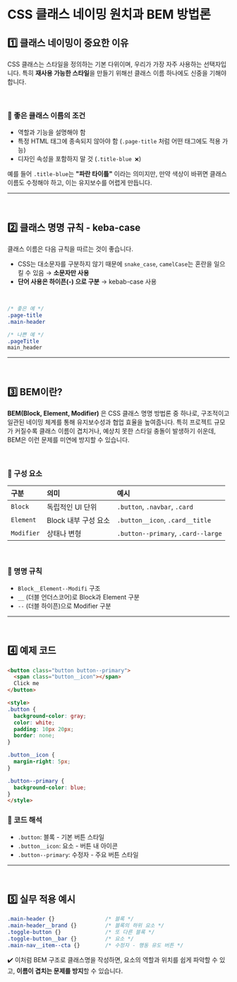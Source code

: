 # CSS 클래스 네이밍 원치과 BEM 방법론
## 1️⃣ 클래스 네이밍이 중요한 이유
CSS 클래스는 스타일을 정의하는 기본 다위이며, 우리가 가장 자주 사용하는 선택자입니다. 특히 **재사용 가능한 스타일**을 만들기 위해선 클래스 이름 하나에도 신중을 기해야 합니다.

<br>

### 🔹 좋은 클래스 이름의 조건
- 역할과 기능을 설명해야 함
- 특정 HTML 태그에 종속되지 않아야 함 (`.page-title` 처럼 어떤 태그에도 적용 가능)
- 디자인 속성을 포함하지 말 것 (`.title-blue ❌`)

예를 들어 `.title-blue`는 **"파란 타이틀"** 이라는 의미지만, 만약 색상이 바뀌면 클래스 이름도 수정해야 하고, 이는 유지보수를 어렵게 만듭니다.

- - -
<br>

## 2️⃣ 클래스 명명 규칙 - keba-case
클래스 이름은 다음 규칙을 따르는 것이 좋습니다.
- CSS는 대소문자를 구분하지 않기 때문에 `snake_case`, `camelCase`는 혼란을 일으킬 수 있음 → **소문자만 사용**
- **단어 사용은 하이픈(-) 으로 구분** → kebab-case 사용

<br>

```css
/* 좋은 예 */
.page-title
.main-header

/* 나쁜 예 */
.pageTitle
main_header
```

---
<br>

## 3️⃣ BEM이란?
**BEM(Block, Element, Modifier)** 은 CSS 클래스 명명 방법론 중 하나로, 구조적이고 일관된 네이밍 체계를 통해 유지보수성과 협업 효율을 높여줍니다. 특히 프로젝트 규모가 커질수록 클래스 이름이 겹치거나, 예상치 못한 스타일 충돌이 발생하기 쉬운데, BEM은 이런 문제를 미연에 방지할 수 있습니다.

<br>

### 🔹 구성 요소
|구분|의미|예시|
|:---|:---|:---|
|`Block`|독립적인 UI 단위|`.button`, `.navbar`, `.card`|
|`Element`|Block 내부 구성 요소|`.button__icon`, `.card__title`|
|`Modifier`|상태나 변형|`.button--primary`, `.card--large`|

<br>

### 🔹 명명 규칙
- `Block__Element--Modifi` 구조
- `__` (더블 언더스코어)로 Block과 Element 구분
- `--` (더블 하이픈)으로 Modifier 구분

---
<br>

##  4️⃣ 예제 코드
```html
<button class="button button--primary">
  <span class="button__icon"></span>
  Click me
</button>

<style>
.button {
  background-color: gray;
  color: white;
  padding: 10px 20px;
  border: none;
}

.button__icon {
  margin-right: 5px;
}

.button--primary {
  background-color: blue;
}
</style>
```
### 👀 코드 해석
- `.button`: 블록 - 기본 버튼 스타일
- `.button__icon`: 요소 - 버튼 내 아이콘
- `.button--primary`: 수정자 - 주요 버튼 스타일

---
<br>

## 5️⃣ 실무 적용 예시
```css
.main-header {}                /* 블록 */
.main-header__brand {}         /* 블록의 하위 요소 */
.toggle-button {}              /* 또 다른 블록 */
.toggle-button__bar {}         /* 요소 */
.main-nav__item--cta {}        /* 수정자 - 행동 유도 버튼 */
```
✔️ 이처럼 BEM 구조로 클래스명을 작성하면, 요소의 역할과 위치를 쉽게 파악할 수 있고, **이름이 겹치는 문제를 방지**할 수 있습니다.
